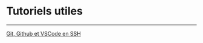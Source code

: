 # Tutoriels utiles
---

[Git, Github et VSCode en SSH](https://medium.com/@melvingrooms/using-ssh-to-clone-a-private-hit-repository-9fbe79a589cd)